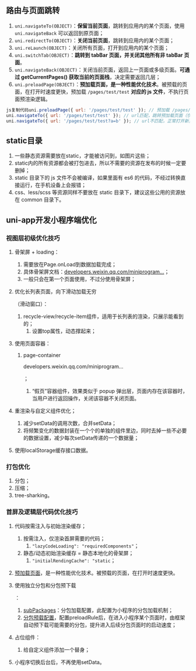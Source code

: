 ## 路由与页面跳转

1. `uni.navigateTo(OBJECT)`：**保留当前页面**，跳转到应用内的某个页面，使用 `uni.navigateBack` 可以返回到原页面；
2. `uni.redirectTo(OBJECT)`：**关闭当前页面**，跳转到应用内的某个页面；
3. `uni.reLaunch(OBJECT)`：关闭所有页面，打开到应用内的某个页面；
4. `uni.switchTab(OBJECT)`：**跳转到 tabBar 页面，并关闭其他所有非 tabBar 页面**。
5. `uni.navigateBack(OBJECT)`：关闭当前页面，返回上一页面或多级页面。**可通过 getCurrentPages() 获取当前的页面栈**，决定需要返回几层；
6. `uni.preloadPage(OBJECT)`：**预加载页面，是一种性能优化技术**。被预载的页面，在打开时速度更快，预加载 `/pages/test/test` **对应的 js 文件**，不执行页面预渲染逻辑。

```js
js复制代码uni.preloadPage({ url: '/pages/test/test' }); // 预加载 /pages/test/test 页面（仅触发onLoad，onReady)
uni.navigateTo({ url: '/pages/test/test' }); // url匹配，跳转预加载页面（仅触发onShow)
uni.navigateTo({ url: '/pages/test/test?a=b' }); // url不匹配，正常打开新页面
```

## static目录

1. 一些静态资源需要放在static，才能被访问到，如图片这些；
2. static内的所有资源都会被打包进去，所以不需要的资源在发布的时候一定要删掉；
3. static 目录下的 js 文件不会被编译，如果里面有 es6 的代码，不经过转换直接运行，在手机设备上会报错；
4. css、less/scss 等资源同样不要放在 static 目录下，建议这些公用的资源放在 common 目录下。

## uni-app开发小程序端优化

### 视图层初级优化技巧

1. 骨架屏 + loading：

   1. 需要放在Page.onLoad到数据加载完成；
   2. 具体骨架屏文档：[developers.weixin.qq.com/miniprogram…](https://developers.weixin.qq.com/miniprogram/dev/devtools/skeleton.html)；
   3. 一般只会在第一个页面使用，不过分使用骨架屏；

2. 优化长列表页面，向下滑动加载无穷

   （滑动窗口）：

   1. recycle-view/recycle-item组件，适用于长列表的渲染，只展示能看到的；
      1. 设置top属性，动态撑起来；

3. 使用页面容器：

   1. page-container

      developers.weixin.qq.com/miniprogram…

      ；

      1. “假页”容器组件，效果类似于 popup 弹出层，页面内存在该容器时，当用户进行返回操作，关闭该容器不关闭页面。

4. 重渲染与自定义组件优化；

   1. 减少setData的调用次数，合并setData；
   2. 将频繁变化的数据封装在一个个的单独的组件里边，同时去掉一些不必要的数据设置，减少每次setData传递的一个数据量；

5. 使用localStorage缓存接口数据。

### 打包优化

1. 分包；
2. 压缩；
3. tree-sharking。

### 首屏及逻辑层代码优化技巧

1. 代码按需注入与初始渲染缓存；

   1. 按需注入，仅渲染首屏需要的代码；
      1. `"lazyCodeLoading": "requiredComponents"`；
   2. 静态/动态初始渲染缓存 = 静态本地化的骨架屏；
      1. `"initialRendingCache": "static`；

2. [预加载页面](https://zh.uniapp.dcloud.io/api/preload-page.html#preloadpage)，是一种性能优化技术。被预载的页面，在打开时速度更快。

3. 使用独立分包和分包预下载

   ：

   1. [subPackages](https://zh.uniapp.dcloud.io/collocation/pages.html#subpackages)：分包加载配置，此配置为小程序的分包加载机制；
   2. [分包预载配置](https://zh.uniapp.dcloud.io/collocation/pages.html#preloadrule)，配置preloadRule后，在进入小程序某个页面时，由框架自动预下载可能需要的分包，提升进入后续分包页面时的启动速度；

4. 占位组件：

   1. 给自定义组件添加一个替身；

5. 小程序切换后台后，不再使用setData。
